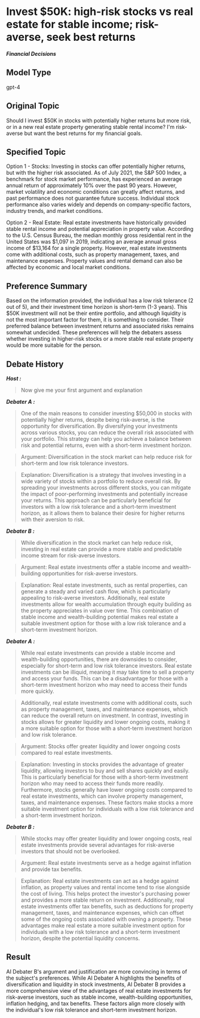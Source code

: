 # Invest $50K: high-risk stocks vs real estate for stable income; risk-averse, seek best returns

***Financial Decisions***



## Model Type

gpt-4

## Original Topic

Should I invest $50K in stocks with potentially higher returns but more risk, or in a new real estate property generating stable rental income? I'm risk-averse but want the best returns for my financial goals.

## Specified Topic

Option 1 - Stocks: Investing in stocks can offer potentially higher returns, but with the higher risk associated. As of July 2021, the S&P 500 Index, a benchmark for stock market performance, has experienced an average annual return of approximately 10% over the past 90 years. However, market volatility and economic conditions can greatly affect returns, and past performance does not guarantee future success. Individual stock performance also varies widely and depends on company-specific factors, industry trends, and market conditions.

Option 2 - Real Estate: Real estate investments have historically provided stable rental income and potential appreciation in property value. According to the U.S. Census Bureau, the median monthly gross residential rent in the United States was $1,097 in 2019, indicating an average annual gross income of $13,164 for a single property. However, real estate investments come with additional costs, such as property management, taxes, and maintenance expenses. Property values and rental demand can also be affected by economic and local market conditions.

## Preference Summary

Based on the information provided, the individual has a low risk tolerance (2 out of 5), and their investment time horizon is short-term (1-3 years). This $50K investment will not be their entire portfolio, and although liquidity is not the most important factor for them, it is something to consider. Their preferred balance between investment returns and associated risks remains somewhat undecided. These preferences will help the debaters assess whether investing in higher-risk stocks or a more stable real estate property would be more suitable for the person.

## Debate History



***Host :***

> Now give me your first argument and explanation



***Debater A :***

> One of the main reasons to consider investing $50,000 in stocks with potentially higher returns, despite being risk-averse, is the opportunity for diversification. By diversifying your investments across various stocks, you can reduce the overall risk associated with your portfolio. This strategy can help you achieve a balance between risk and potential returns, even with a short-term investment horizon.

> 

> Argument: Diversification in the stock market can help reduce risk for short-term and low risk tolerance investors.

> Explanation: Diversification is a strategy that involves investing in a wide variety of stocks within a portfolio to reduce overall risk. By spreading your investments across different stocks, you can mitigate the impact of poor-performing investments and potentially increase your returns. This approach can be particularly beneficial for investors with a low risk tolerance and a short-term investment horizon, as it allows them to balance their desire for higher returns with their aversion to risk.



***Debater B :***

> While diversification in the stock market can help reduce risk, investing in real estate can provide a more stable and predictable income stream for risk-averse investors. 

> 

> Argument: Real estate investments offer a stable income and wealth-building opportunities for risk-averse investors.

> Explanation: Real estate investments, such as rental properties, can generate a steady and varied cash flow, which is particularly appealing to risk-averse investors. Additionally, real estate investments allow for wealth accumulation through equity building as the property appreciates in value over time. This combination of stable income and wealth-building potential makes real estate a suitable investment option for those with a low risk tolerance and a short-term investment horizon.



***Debater A :***

> While real estate investments can provide a stable income and wealth-building opportunities, there are downsides to consider, especially for short-term and low risk tolerance investors. Real estate investments can be illiquid, meaning it may take time to sell a property and access your funds. This can be a disadvantage for those with a short-term investment horizon who may need to access their funds more quickly.

> 

> Additionally, real estate investments come with additional costs, such as property management, taxes, and maintenance expenses, which can reduce the overall return on investment. In contrast, investing in stocks allows for greater liquidity and lower ongoing costs, making it a more suitable option for those with a short-term investment horizon and low risk tolerance.

> 

> Argument: Stocks offer greater liquidity and lower ongoing costs compared to real estate investments.

> Explanation: Investing in stocks provides the advantage of greater liquidity, allowing investors to buy and sell shares quickly and easily. This is particularly beneficial for those with a short-term investment horizon who may need to access their funds more readily. Furthermore, stocks generally have lower ongoing costs compared to real estate investments, which can involve property management, taxes, and maintenance expenses. These factors make stocks a more suitable investment option for individuals with a low risk tolerance and a short-term investment horizon.



***Debater B :***

> While stocks may offer greater liquidity and lower ongoing costs, real estate investments provide several advantages for risk-averse investors that should not be overlooked. 

> 

> Argument: Real estate investments serve as a hedge against inflation and provide tax benefits.

> Explanation: Real estate investments can act as a hedge against inflation, as property values and rental income tend to rise alongside the cost of living. This helps protect the investor's purchasing power and provides a more stable return on investment. Additionally, real estate investments offer tax benefits, such as deductions for property management, taxes, and maintenance expenses, which can offset some of the ongoing costs associated with owning a property. These advantages make real estate a more suitable investment option for individuals with a low risk tolerance and a short-term investment horizon, despite the potential liquidity concerns.



## Result

AI Debater B's argument and justification are more convincing in terms of the subject's preferences. While AI Debater A highlights the benefits of diversification and liquidity in stock investments, AI Debater B provides a more comprehensive view of the advantages of real estate investments for risk-averse investors, such as stable income, wealth-building opportunities, inflation hedging, and tax benefits. These factors align more closely with the individual's low risk tolerance and short-term investment horizon.
